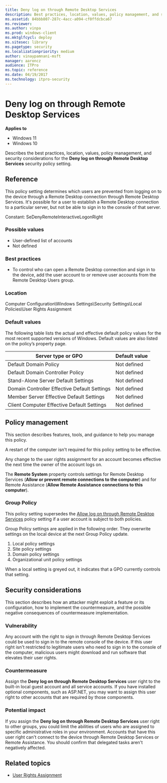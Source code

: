 ```yaml
---
title: Deny log on through Remote Desktop Services
description: Best practices, location, values, policy management, and security considerations for the security policy setting, Deny log on through Remote Desktop Services.
ms.assetid: 84bbb807-287c-4acc-a094-cf0ffdcbca67
ms.reviewer:
ms.author: vinpa
ms.prod: windows-client
ms.mktglfcycl: deploy
ms.sitesec: library
ms.pagetype: security
ms.localizationpriority: medium
author: vinaypamnani-msft
manager: aaroncz
audience: ITPro
ms.topic: reference
ms.date: 04/19/2017
ms.technology: itpro-security
---
```


# Deny log on through Remote Desktop Services

**Applies to**
-   Windows 11
-   Windows 10

Describes the best practices, location, values, policy management, and security considerations for the **Deny log on through Remote Desktop Services** security policy setting.

## Reference

This policy setting determines which users are prevented from logging on to the device through a Remote Desktop connection through Remote Desktop Services. It's possible for a user to establish a Remote Desktop connection to a particular server, but not be able to sign in to the console of that server.

Constant: SeDenyRemoteInteractiveLogonRight

### Possible values

-   User-defined list of accounts
-   Not defined

### Best practices

-   To control who can open a Remote Desktop connection and sign in to the device, add the user account to or remove user accounts from the Remote Desktop Users group.

### Location

Computer Configuration\\Windows Settings\\Security Settings\\Local Policies\\User Rights Assignment

### Default values

The following table lists the actual and effective default policy values for the most recent supported versions of Windows. Default values are also listed on the policy’s property page.

| Server type or GPO | Default value |
| - | - |
| Default Domain Policy | Not defined |
| Default Domain Controller Policy | Not defined|
| Stand-Alone Server Default Settings | Not defined|
| Domain Controller Effective Default Settings | Not defined|
| Member Server Effective Default Settings | Not defined|
| Client Computer Effective Default Settings | Not defined|

## Policy management

This section describes features, tools, and guidance to help you manage this policy.

A restart of the computer isn't required for this policy setting to be effective.

Any change to the user rights assignment for an account becomes effective the next time the owner of the account logs on.

The **Remote System** property controls settings for Remote Desktop Services (**Allow or prevent remote connections to the computer**) and for Remote Assistance (**Allow Remote Assistance connections to this computer**).

### Group Policy

This policy setting supersedes the [Allow log on through Remote Desktop Services](allow-log-on-through-remote-desktop-services.md) policy setting if a user account is subject to both policies.

Group Policy settings are applied in the following order. They overwrite settings on the local device at the next Group Policy update.

1.  Local policy settings
2.  Site policy settings
3.  Domain policy settings
4.  Organizational unit policy settings

When a local setting is greyed out, it indicates that a GPO currently controls that setting.

## Security considerations

This section describes how an attacker might exploit a feature or its configuration, how to implement the countermeasure, and the possible negative consequences of countermeasure implementation.

### Vulnerability

Any account with the right to sign in through Remote Desktop Services could be used to sign in to the remote console of the device. If this user right isn't restricted to legitimate users who need to sign in to the console of the computer, malicious users might download and run software that elevates their user rights.

### Countermeasure

Assign the **Deny log on through Remote Desktop Services** user right to the built-in local guest account and all service accounts. If you have installed optional components, such as ASP.NET, you may want to assign this user right to other accounts that are required by those components.

### Potential impact

If you assign the **Deny log on through Remote Desktop Services** user right to other groups, you could limit the abilities of users who are assigned to specific administrative roles in your environment. Accounts that have this user right can't connect to the device through Remote Desktop Services or Remote Assistance. You should confirm that delegated tasks aren't negatively affected.

## Related topics

- [User Rights Assignment](user-rights-assignment.md)
